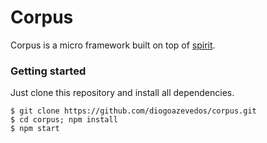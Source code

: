 # Corpus

Corpus is a micro framework built on top of [spirit](https://github.com/spirit-js/spirit).

### Getting started

Just clone this repository and install all dependencies.

```shell
$ git clone https://github.com/diogoazevedos/corpus.git
$ cd corpus; npm install
$ npm start
```
